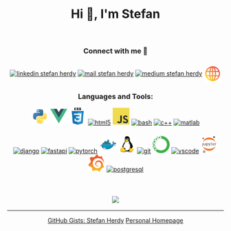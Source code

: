 
<!--
**stefanherdy/stefanherdy** is a ✨ _special_ ✨ repository because its `README.md` (this file) appears on your GitHub profile.

Here are some ideas to get you started:

- 🔭 I’m currently working on ...
- 🌱 I’m currently learning ...
- 👯 I’m looking to collaborate on ...
- 🤔 I’m looking for help with ...
- 💬 Ask me about ...
- 📫 How to reach me: ...
- 😄 Pronouns: ...
- ⚡ Fun fact: ...
-->

<h1 align="center">Hi 👋, I'm Stefan </h1>
<!-- <h3 align="center">A passionate Python and Front-End developer from Austria </h3> -->
<!--
<p align="center">
  <a href="https://github.com/DenverCoder1/readme-typing-svg"><img src="https://readme-typing-svg.herokuapp.com?font=Time+New+Roman&color=%23C8BE25&size=25&center=true&vCenter=true&width=600&height=100&lines=Software+Engineer;Data+Scientist;Machine+Learning+Engineer;Front+End+Developer;Always+learning+new+things"></a>
</p> 
-->
<!--
<picture> <img align="right" src="https://github.com/7oSkaaa/7oSkaaa/blob/main/Images/Right_Side.gif?raw=true" width = 250px></picture>
- 🔭 I’m currently working on my **Deep Learning Projects** and on our [**New Webpage**](https://github.com/Graz-Institute-of-Biology/biocrust-app).
- 🚀 **New webpage coming soon!** 🎆🎆🎆
- 🌱 I’m currently learning **Python, JavaScript and Vue.js**.
- 👯 I’m looking to collaborate on cool **machine learning projects** as well as on **front-end development projects**.
- 💬 Ask me about Deep Learning, Image Processing, Generative Modelling, Semantic Segmentation etc.
-->
<br>
<h3 align="center">Connect with me 🤝 </h3>
<h3 ></h3>
<p align="center">
  <a href="https://www.linkedin.com/in/stefan-herdy/" target="blank">
     <img align="center" src="https://user-images.githubusercontent.com/88904952/234979284-68c11d7f-1acc-4f0c-ac78-044e1037d7b0.png" alt="linkedin stefan herdy" height="40" width="40" /></a>
  <a href = "mailto: stefan.herdy@uni-graz.at">
     <img align="center" src="https://seeklogo.com/images/G/gmail-new-2020-logo-32DBE11BB4-seeklogo.com.png" alt="mail stefan herdy" height="35" width="40" /></a>
  <a href = "https://medium.com/@stefan.herdy">
     <img align= 'center' src="https://raw.githubusercontent.com/rahulbanerjee26/githubAboutMeGenerator/main/icons/medium.svg" alt="medium stefan herdy" height="40" width="50"/></a> 
  <a href = "https://stefanherdy.github.io">
     <img align="center" src="https://github.com/stefanherdy/pytorch-semantic-segmentation/blob/main/img/web.png" alt="personal homepage stefan herdy" height="40" width="40" /></a>
</p>

<h3 ></h3>
<h3 align="center">Languages and Tools:</h3>
<p align="center">
  <a href="https://www.python.org" target="_blank"> 
    <img src="https://raw.githubusercontent.com/devicons/devicon/master/icons/python/python-original.svg" alt="python" width="40" height="40"/></a>  
  <a href="https://www.vuejs.org" target="_blank"> 
    <img src="https://raw.githubusercontent.com/devicons/devicon/master/icons/vuejs/vuejs-original.svg" alt="vue" width="40" height="40"/></a>   
  <a href="https://www.w3schools.com/css/" target="_blank"> 
    <img src="https://raw.githubusercontent.com/devicons/devicon/master/icons/css3/css3-original-wordmark.svg" alt="css3" width="40" height="40"/></a>
  <a href="https://whatwg.org/" target="_blank"> 
    <img src="https://cdn.jsdelivr.net/gh/devicons/devicon@latest/icons/html5/html5-original.svg" alt="html5" width="40" height="40"/></a>
  <a href="https://developer.mozilla.org/en-US/docs/Web/JavaScript" target="_blank"> 
    <img src="https://raw.githubusercontent.com/devicons/devicon/master/icons/javascript/javascript-original.svg" alt="javascript" width="40" height="40"/></a> 
  <a href="https://www.linux.org/" target="_blank"> 
    <img src="https://cdn.jsdelivr.net/gh/devicons/devicon@latest/icons/bash/bash-original.svg" alt="bash" width="40" height="40"/></a> 
  <a href="https://www.cplusplus.com/" target="_blank"> 
    <img src="https://img.icons8.com/color/48/000000/c-plus-plus-logo.png" alt="c++" width="40" height="40"/></a> 
  <a href="https://de.mathworks.com/products/matlab.html" target="_blank"> 
    <img src="https://cdn.jsdelivr.net/gh/devicons/devicon@latest/icons/matlab/matlab-original.svg" alt="matlab" width="40" height="40"/></a> 
</p>
<h3 ></h3>

<p align="center">
  <a href="https://www.djangoproject.com/" target="_blank"> 
    <img src="https://cdn.jsdelivr.net/gh/devicons/devicon/icons/django/django-plain.svg" alt="django" width="40" height="40"/></a>
  <a href="https://fastapi.tiangolo.com/" target="_blank"> 
    <img src="https://cdn.jsdelivr.net/gh/devicons/devicon@latest/icons/fastapi/fastapi-original.svg" alt="fastapi" width="40" height="40"/></a>
  <a href="https://www.pytorch.org/" target="_blank"> 
    <img src="https://cdn.jsdelivr.net/gh/devicons/devicon/icons/pytorch/pytorch-original.svg" alt="pytorch" width="40" height="40"/></a>  
  <a href="https://www.docker.com" target="_blank"> 
    <img src="https://raw.githubusercontent.com/devicons/devicon/master/icons/docker/docker-original.svg" alt="docker" width="40" height="40"/></a>  
  <a href="https://www.linux.org/" target="_blank"> 
    <img src="https://raw.githubusercontent.com/devicons/devicon/master/icons/linux/linux-original.svg" alt="linux" width="40" height="40"/></a> 
  <a href="https://git-scm.com/" target="_blank"> 
    <img src="https://www.vectorlogo.zone/logos/git-scm/git-scm-icon.svg" alt="git" width="40" height="40"/></a>
  <a href="https://www.anaconda.com/" target="_blank"> 
    <img src="https://raw.githubusercontent.com/devicons/devicon/master/icons/anaconda/anaconda-original.svg" alt="anaconda" width="40" height="40"/></a> 
  <a href="https://www.code.visualstudio.com/" target="_blank"> 
    <img src="https://img.icons8.com/fluent/48/000000/visual-studio-code-2019.png" alt="vscode" width="40" height="40"/></a> 
  <a href="https://www.jupyter.org/" target="_blank"> 
    <img src="https://raw.githubusercontent.com/github/explore/80688e429a7d4ef2fca1e82350fe8e3517d3494d/topics/jupyter-notebook/jupyter-notebook.png" alt="jupyter" width="40" height="40"/></a> 
  <a href="https://www.grafana.com/" target="_blank"> 
    <img src="https://raw.githubusercontent.com/devicons/devicon/master/icons/grafana/grafana-original.svg" alt="grafana" width="40" height="40"/></a>
  <a href="https://www.postgresql.org/" target="_blank"> 
    <img src="https://cdn.jsdelivr.net/gh/devicons/devicon/icons/postgresql/postgresql-original-wordmark.svg" alt="postgresql" width="40" height="40"/></a>
</p>
<h3 ></h3>
<br>

<p align="center">
  <img src="https://stats-110djwe1l-stefans-projects-4d738610.vercel.app/api/top-langs/?username=stefanherdy&theme=dark&layout=compact&langs_count=8" />
</p>

------
<p align="center">
<!--<a href="https://github.com/stefanherdy">GitHub: Stefan Herdy</a>-->  
<a href="https://gist.github.com/stefanherdy">GitHub Gists: Stefan Herdy</a>
<a href="https://stefanherdy.github.io">Personal Homepage</a>
</p>


